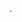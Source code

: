 .

<div class="btn-group"> 
<x-button 
color="secondary" 
:label="__('Pilihan')" 
dropdowntoggle 
toggle="dropdown" 
haspopup="true" 
expanded="false" 
display="static" 
:items="[ 
    ['label' => 'Action', 'href' => 'javascript:void(0);'], 
    ['label' => 'Another action', 'href' => 'javascript:void(0);'], 
    ['label' => 'Something else here', 'href' => 'javascript:void(0);'], 
    'divider', 
    ['label' => 'Separated link', 'href' => 'javascript:void(0);'], 
]" /> 
</div>
